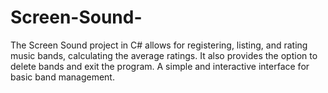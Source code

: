 # Screen-Sound-
The Screen Sound project in C# allows for registering, listing, and rating music bands, calculating the average ratings. It also provides the option to delete bands and exit the program. A simple and interactive interface for basic band management.
